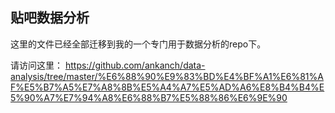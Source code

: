 ## 贴吧数据分析

这里的文件已经全部迁移到我的一个专门用于数据分析的repo下。

请访问这里： https://github.com/ankanch/data-analysis/tree/master/%E6%88%90%E9%83%BD%E4%BF%A1%E6%81%AF%E5%B7%A5%E7%A8%8B%E5%A4%A7%E5%AD%A6%E8%B4%B4%E5%90%A7%E7%94%A8%E6%88%B7%E5%88%86%E6%9E%90